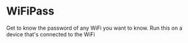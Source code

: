 # WiFiPass
Get to know the password of any WiFi you want to know. Run this on a device that's connected to the WiFi

